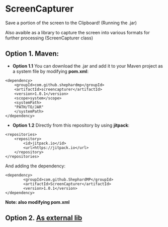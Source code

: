 # ScreenCapturer
Save a portion of the screen to the Clipboard! (Running the .jar)


Also avaible as a library to capture the screen into various formats for further processing (ScreenCapturer class)

## Option 1. Maven: 

 * **Option 1.1** You can download the .jar and add it to your Maven project as a system file by modifying **pom.xml**:

```
<dependency>
	<groupId>com.github.shephardmp</groupId>
	<artifactId>screencapturer</artifactId>
	<version>1.0.1</version>
	<scope>system</scope>
	<systemPath>
	"PATH/TO/JAR"
	</systemPath>
</dependency>
```
* **Option 1.2** Directly from this repository by using **jitpack**:
```
<repositories>
	<repository>
		<id>jitpack.io</id>
		<url>https://jitpack.io</url>
	</repository>
</repositories>
```
And adding the dependency:
```
<dependency>
	    <groupId>com.github.ShephardMP</groupId>
	    <artifactId>ScreenCapturer</artifactId>
	    <version>1.0.1</version>
</dependency>
```

**Note: also modifying pom.xml**


## Option 2. [As external lib](http://www.oxfordmathcenter.com/drupal7/node/44)
